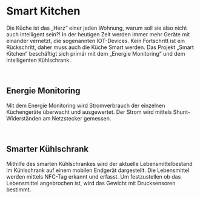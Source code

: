 # Smart Kitchen

Die Küche ist das „Herz“ einer jeden Wohnung, warum soll sie
also nicht auch intelligent sein?! In der heutigen Zeit werden immer mehr
Geräte mit einander vernetzt, die sogenannten IOT-Devices. Kein Fortschritt ist
ein Rückschritt, daher muss auch die Küche Smart werden. Das Projekt „Smart
Kitchen“ beschäftigt sich primär mit dem „Energie Monitoring“ und dem
intelligenten Kühlschrank.

 

## Energie Monitoring

Mit dem Energie Monitoring wird Stromverbrauch der einzelnen
Küchengeräte überwacht und ausgewertet. Der Strom wird mittels
Shunt-Widerständen am Netzstecker gemessen.

 

## Smarter Kühlschrank 

Mithilfe des smarten Kühlschrankes wird der aktuelle
Lebensmittelbestand im Kühlschrank auf einem mobilen Endgerät dargestellt. Die
Lebensmittel werden mittels NFC-Tag erkannt und erfasst. Um festzustellen ob
das Lebensmittel angebrochen ist, wird das Gewicht mit Drucksensoren bestimmt.

